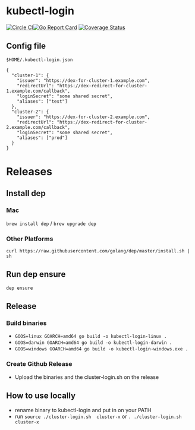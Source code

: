 # kubectl-login

[![Circle CI](https://circleci.com/gh/Financial-Times/kubectl-login/tree/master.png?style=shield)](https://circleci.com/gh/Financial-Times/kubectl-login/tree/master)[![Go Report Card](https://goreportcard.com/badge/github.com/Financial-Times/kubectl-login)](https://goreportcard.com/report/github.com/Financial-Times/kubectl-login) [![Coverage Status](https://coveralls.io/repos/github/Financial-Times/kubectl-login/badge.svg)](https://coveralls.io/github/Financial-Times/kubectl-login)

## Config file

`$HOME/.kubectl-login.json`

```
{
  "cluster-1": {
    "issuer": "https://dex-for-cluster-1.example.com",
    "redirectUrl": "https://dex-redirect-for-cluster-1.example.com/callback",
    "loginSecret": "some shared secret",
    "aliases": ["test"]
  },
  "cluster-2": {
    "issuer": "https://dex-for-cluster-2.example.com",
    "redirectUrl": "https://dex-redirect-for-cluster-2.example.com/callback",
    "loginSecret": "some shared secret",
    "aliases": ["prod"]
  }
}
```

# Releases

## Install dep

### Mac
`brew install dep` / `brew upgrade dep`

### Other Platforms
`curl https://raw.githubusercontent.com/golang/dep/master/install.sh | sh`

## Run dep ensure
`dep ensure`

## Release
### Build binaries
* `GOOS=linux GOARCH=amd64 go build -o kubectl-login-linux .`
* `GOOS=darwin GOARCH=amd64 go build -o kubectl-login-darwin .`
* `GOOS=windows GOARCH=amd64 go build -o kubectl-login-windows.exe .`
### Create Github Release
* Upload the binaries and the cluster-login.sh on the release

## How to use locally
* rename binary to kubectl-login and put in on your PATH
* run `source ./cluster-login.sh  cluster-x` or `. ./cluster-login.sh  cluster-x`
